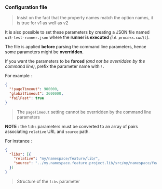 ### Configuration file

> Insist on the fact that the property names match the option names, it is true for v1 as well as v2

It is also possible to set these parameters by creating a JSON file named `ui5-test-runner.json` where the **runner is executed** *(i.e. `process.cwd()`)*.

The file is applied **before** parsing the command line parameters, hence some parameters might be **overridden**.

If you want the parameters to be **forced** *(and not be overridden by the command line)*, prefix the parameter name with `!`.

For example :
```json
{
  "!pageTimeout": 900000,
  "globalTimeout": 3600000,
  "failFast": true
}
```

> The `pageTimeout` setting cannot be overridden by the command line parameters

**NOTE** : the `libs` parameters must be converted to an array of pairs associating `relative` URL and `source` path.

For instance :

```json
{
  "libs": [{
    "relative": "my/namespace/feature/lib/",
    "source": "../my.namespace.feature.project.lib/src/my/namespace/feature/lib/"
  }]
}
```

> Structure of the `libs` parameter